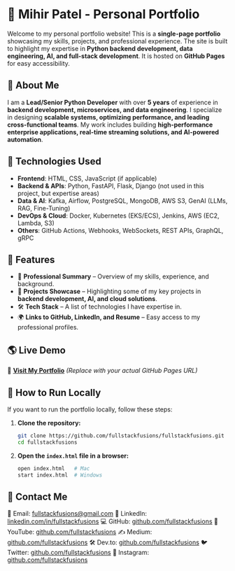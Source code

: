 # 🚀 Mihir Patel - Personal Portfolio

Welcome to my personal portfolio website! This is a **single-page portfolio** showcasing my skills, projects, and professional experience. The site is built to highlight my expertise in **Python backend development, data engineering, AI, and full-stack development**. It is hosted on **GitHub Pages** for easy accessibility.

## 📌 About Me

I am a **Lead/Senior Python Developer** with over **5 years** of experience in **backend development, microservices, and data engineering**. I specialize in designing **scalable systems, optimizing performance, and leading cross-functional teams**. My work includes building **high-performance enterprise applications, real-time streaming solutions, and AI-powered automation**.

## 🔧 Technologies Used

- **Frontend**: HTML, CSS, JavaScript (if applicable)
- **Backend & APIs**: Python, FastAPI, Flask, Django (not used in this project, but expertise areas)
- **Data & AI**: Kafka, Airflow, PostgreSQL, MongoDB, AWS S3, GenAI (LLMs, RAG, Fine-Tuning)
- **DevOps & Cloud**: Docker, Kubernetes (EKS/ECS), Jenkins, AWS (EC2, Lambda, S3)
- **Others**: GitHub Actions, Webhooks, WebSockets, REST APIs, GraphQL, gRPC

## 📂 Features

- 🎯 **Professional Summary** – Overview of my skills, experience, and background.
- 📌 **Projects Showcase** – Highlighting some of my key projects in **backend development, AI, and cloud solutions**.
- 🛠 **Tech Stack** – A list of technologies I have expertise in.
- 🌍 **Links to GitHub, LinkedIn, and Resume** – Easy access to my professional profiles.

## 🌎 Live Demo

🔗 **[Visit My Portfolio](https://fullstackfusions.com/)**
*(Replace with your actual GitHub Pages URL)*

## 📜 How to Run Locally

If you want to run the portfolio locally, follow these steps:

1. **Clone the repository:**
   ```bash
   git clone https://github.com/fullstackfusions/fullstackfusions.git
   cd fullstackfusions
   ```

2. **Open the `index.html` file in a browser:**
   ```bash
   open index.html   # Mac
   start index.html  # Windows
   ```

## 📧 Contact Me

📩 Email: [fullstackfusions@gmail.com](mailto:fullstackfusions@gmail.com)
🔗 LinkedIn: [linkedin.com/in/fullstackfusions](https://linkedin.com/in/fullstackfusions)
💻 GitHub: [github.com/fullstackfusions](https://github.com/fullstackfusions)
🎥 YouTube: [github.com/fullstackfusions](https://www.youtube.com/@fullstackfusions)
✍️ Medium: [github.com/fullstackfusions](https://medium.com/@fullstackfusions)
🛠 Dev.to: [github.com/fullstackfusions](https://dev.to/fullstackfusions)
🐦 Twitter: [github.com/fullstackfusions](https://x.com/MIHIRZZ)
📸 Instagram: [github.com/fullstackfusions](https://instagram.com/fullstackfusions)
